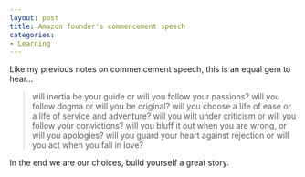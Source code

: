 ```yaml
---
layout: post
title: Amazon founder's commencement speech
categories:
- Learning
---
```


Like my previous notes on commencement speech, this is an equal gem to hear...

> will inertia be your guide or will you follow your passions? will you follow dogma or will you be original? will you choose a life of ease or a life of service and adventure? will you wilt under criticism or will you follow your convictions? will you bluff it out when you are wrong, or will you apologies? will you guard your heart against rejection or will you act when you fall in love?

In the end we are our choices, build yourself a great story.
